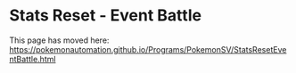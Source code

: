 # Stats Reset - Event Battle

This page has moved here: https://pokemonautomation.github.io/Programs/PokemonSV/StatsResetEventBattle.html

